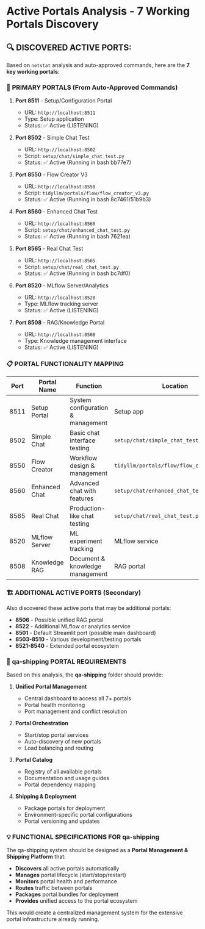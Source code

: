 # Active Portals Analysis - 7 Working Portals Discovery

## 🔍 **DISCOVERED ACTIVE PORTS:**

Based on `netstat` analysis and auto-approved commands, here are the **7 key working portals**:

### 🎯 **PRIMARY PORTALS (From Auto-Approved Commands)**

1. **Port 8511** - Setup/Configuration Portal
   - URL: `http://localhost:8511`
   - Type: Setup application
   - Status: ✅ Active (LISTENING)

2. **Port 8502** - Simple Chat Test
   - URL: `http://localhost:8502`
   - Script: `setup/chat/simple_chat_test.py`
   - Status: ✅ Active (Running in bash bb77e7)

3. **Port 8550** - Flow Creator V3
   - URL: `http://localhost:8550`
   - Script: `tidyllm/portals/flow/flow_creator_v3.py`
   - Status: ✅ Active (Running in bash 8c7461/51b9b3)

4. **Port 8560** - Enhanced Chat Test
   - URL: `http://localhost:8560`
   - Script: `setup/chat/enhanced_chat_test.py`
   - Status: ✅ Active (Running in bash 7621ea)

5. **Port 8565** - Real Chat Test
   - URL: `http://localhost:8565`
   - Script: `setup/chat/real_chat_test.py`
   - Status: ✅ Active (Running in bash bc7df0)

6. **Port 8520** - MLflow Server/Analytics
   - URL: `http://localhost:8520`
   - Type: MLflow tracking server
   - Status: ✅ Active (LISTENING)

7. **Port 8508** - RAG/Knowledge Portal
   - URL: `http://localhost:8508`
   - Type: Knowledge management interface
   - Status: ✅ Active (LISTENING)

### 📋 **PORTAL FUNCTIONALITY MAPPING**

| Port | Portal Name | Function | Location |
|------|-------------|----------|----------|
| 8511 | Setup Portal | System configuration & management | Setup app |
| 8502 | Simple Chat | Basic chat interface testing | `setup/chat/simple_chat_test.py` |
| 8550 | Flow Creator | Workflow design & management | `tidyllm/portals/flow/flow_creator_v3.py` |
| 8560 | Enhanced Chat | Advanced chat with features | `setup/chat/enhanced_chat_test.py` |
| 8565 | Real Chat | Production-like chat testing | `setup/chat/real_chat_test.py` |
| 8520 | MLflow Server | ML experiment tracking | MLflow service |
| 8508 | Knowledge RAG | Document & knowledge management | RAG portal |

### 🏗️ **ADDITIONAL ACTIVE PORTS (Secondary)**

Also discovered these active ports that may be additional portals:

- **8506** - Possible unified RAG portal
- **8522** - Additional MLflow or analytics service
- **8501** - Default Streamlit port (possible main dashboard)
- **8503-8510** - Various development/testing portals
- **8521-8540** - Extended portal ecosystem

### 🎯 **qa-shipping PORTAL REQUIREMENTS**

Based on this analysis, the **qa-shipping** folder should provide:

1. **Unified Portal Management**
   - Central dashboard to access all 7+ portals
   - Portal health monitoring
   - Port management and conflict resolution

2. **Portal Orchestration**
   - Start/stop portal services
   - Auto-discovery of new portals
   - Load balancing and routing

3. **Portal Catalog**
   - Registry of all available portals
   - Documentation and usage guides
   - Portal dependency mapping

4. **Shipping & Deployment**
   - Package portals for deployment
   - Environment-specific portal configurations
   - Portal versioning and updates

### 💡 **FUNCTIONAL SPECIFICATIONS FOR qa-shipping**

The qa-shipping system should be designed as a **Portal Management & Shipping Platform** that:

- **Discovers** all active portals automatically
- **Manages** portal lifecycle (start/stop/restart)
- **Monitors** portal health and performance
- **Routes** traffic between portals
- **Packages** portal bundles for deployment
- **Provides** unified access to the portal ecosystem

This would create a centralized management system for the extensive portal infrastructure already running.